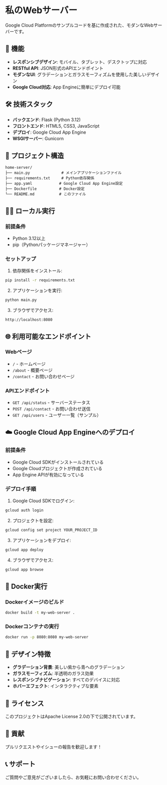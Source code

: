 # 私のWebサーバー

Google Cloud Platformのサンプルコードを基に作成された、モダンなWebサーバーです。

## 🚀 機能

- **レスポンシブデザイン**: モバイル、タブレット、デスクトップに対応
- **RESTful API**: JSON形式のAPIエンドポイント
- **モダンなUI**: グラデーションとガラスモーフィズムを使用した美しいデザイン
- **Google Cloud対応**: App Engineに簡単にデプロイ可能

## 🛠️ 技術スタック

- **バックエンド**: Flask (Python 3.12)
- **フロントエンド**: HTML5, CSS3, JavaScript
- **デプロイ**: Google Cloud App Engine
- **WSGIサーバー**: Gunicorn

## 📁 プロジェクト構造

```
home-server/
├── main.py              # メインアプリケーションファイル
├── requirements.txt     # Python依存関係
├── app.yaml            # Google Cloud App Engine設定
├── Dockerfile          # Docker設定
└── README.md           # このファイル
```

## 🏃‍♂️ ローカル実行

### 前提条件

- Python 3.12以上
- pip（Pythonパッケージマネージャー）

### セットアップ

1. 依存関係をインストール:
```bash
pip install -r requirements.txt
```

2. アプリケーションを実行:
```bash
python main.py
```

3. ブラウザでアクセス:
```
http://localhost:8080
```

## 🌐 利用可能なエンドポイント

### Webページ
- `/` - ホームページ
- `/about` - 概要ページ
- `/contact` - お問い合わせページ

### APIエンドポイント
- `GET /api/status` - サーバーステータス
- `POST /api/contact` - お問い合わせ送信
- `GET /api/users` - ユーザー一覧（サンプル）

## ☁️ Google Cloud App Engineへのデプロイ

### 前提条件

- Google Cloud SDKがインストールされている
- Google Cloudプロジェクトが作成されている
- App Engine APIが有効になっている

### デプロイ手順

1. Google Cloud SDKでログイン:
```bash
gcloud auth login
```

2. プロジェクトを設定:
```bash
gcloud config set project YOUR_PROJECT_ID
```

3. アプリケーションをデプロイ:
```bash
gcloud app deploy
```

4. ブラウザでアクセス:
```bash
gcloud app browse
```

## 🐳 Docker実行

### Dockerイメージのビルド
```bash
docker build -t my-web-server .
```

### Dockerコンテナの実行
```bash
docker run -p 8080:8080 my-web-server
```

## 🎨 デザイン特徴

- **グラデーション背景**: 美しい紫から青へのグラデーション
- **ガラスモーフィズム**: 半透明のガラス効果
- **レスポンシブナビゲーション**: すべてのデバイスに対応
- **ホバーエフェクト**: インタラクティブな要素

## 📝 ライセンス

このプロジェクトはApache License 2.0の下で公開されています。

## 🤝 貢献

プルリクエストやイシューの報告を歓迎します！

## 📞 サポート

ご質問やご意見がございましたら、お気軽にお問い合わせください。
